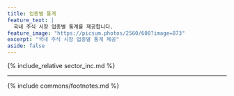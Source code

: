```yaml
---
title: 업종별 통계
feature_text: |
  국내 주식 시장 업종별 통계를 제공합니다.
feature_image: "https://picsum.photos/2560/600?image=873"
excerpt: "국내 주식 시장 업종별 통계 제공"
aside: false
---
```


{% include_relative sector_inc.md %}

---
{% include commons/footnotes.md %}
